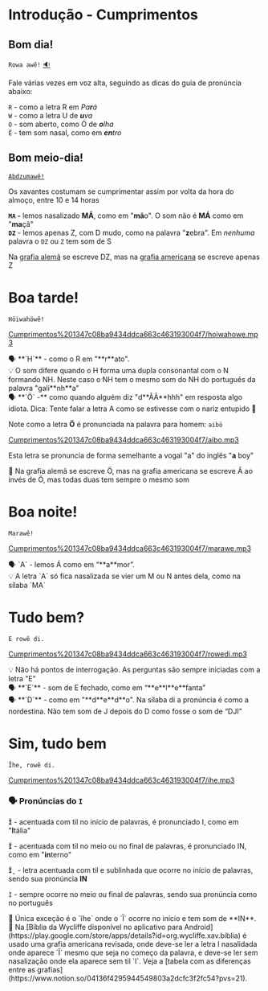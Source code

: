 # Introdução - Cumprimentos

## Bom dia!

`Rowa awẽ!` [🔉](audios/rowa_awe.mp3) 

Fale várias vezes em voz alta, seguindo as dicas do guia de pronúncia abaixo:

`R` - como a letra R em _Pa**r**á_  
`W` - como a letra U de _**u**va_  
`O` - som aberto, como Ó de _**o**lha_  
`Ẽ` - tem som nasal, como em _**en**tro_  

## Bom meio-dia!

[`Abdzumawẽ!`](audios/abdzu.mp3)

Os xavantes costumam se cumprimentar assim por volta da hora do almoço, entre 10 e 14 horas

**`MA` -** lemos nasalizado **MÃ**, como em "**mã**o". O som não é **MÁ** como em "**ma**çã"   
**`DZ`** - lemos apenas Z, com D mudo, como na palavra "**z**ebra". Em *nenhuma* palavra o `DZ` ou `Z` tem som de S

Na [grafia alemã](https://www.notion.so/04136f4295944549803a2dcfc3f2fc54?pvs=21) se escreve DZ, mas na [grafia americana](https://www.notion.so/04136f4295944549803a2dcfc3f2fc54?pvs=21) se escreve apenas Z


# Boa tarde!

`Höiwahöwẽ!`

[Cumprimentos%201347c08ba9434ddca663c463193004f7/hoiwahowe.mp3](Cumprimentos%201347c08ba9434ddca663c463193004f7/hoiwahowe.mp3)

<aside>
🗣️ **`H`** - como o R em "**r**ato".

</aside>

<aside>
💡 O som difere quando o H forma uma dupla consonantal com o N formando NH. Neste caso o NH tem o mesmo som do NH do português da palavra "gali**nh**a"

</aside>

<aside>
🗣️ **`Ö` -** como quando alguém diz "d**ÂÂ**hhh" em resposta algo idiota. Dica: Tente falar a letra A como se estivesse com o nariz entupido 🙂

</aside>

Note como a letra **Ö** é pronunciada na palavra para homem: `aibö`

[Cumprimentos%201347c08ba9434ddca663c463193004f7/aibo.mp3](Cumprimentos%201347c08ba9434ddca663c463193004f7/aibo.mp3)

Esta letra se pronuncia de forma semelhante a vogal "a" do inglês "**a** boy"

<aside>
🚧 Na grafia alemã se escreve Ö, mas na grafia americana se escreve Â ao invés de Ö, mas todas duas tem sempre o mesmo som

</aside>

# Boa noite!

`Marawẽ!`

[Cumprimentos%201347c08ba9434ddca663c463193004f7/marawe.mp3](Cumprimentos%201347c08ba9434ddca663c463193004f7/marawe.mp3)

<aside>
🗣️ `A` - lemos Á como em “**a**mor”.

</aside>

<aside>
💡 A letra `A` só fica nasalizada se vier um M ou N antes dela, como na sílaba `MA`

</aside>

# Tudo bem?

`E rowẽ di.` 

[Cumprimentos%201347c08ba9434ddca663c463193004f7/rowedi.mp3](Cumprimentos%201347c08ba9434ddca663c463193004f7/rowedi.mp3)

<aside>
💡 Não há pontos de interrogação. As perguntas são sempre iniciadas com a letra "E"

</aside>

<aside>
🗣️ **`E`** - som de E fechado, como em “**e**l**e**fanta”

</aside>

<aside>
🗣️ **`D`** - como em "**d**e**d**o". Na sílaba di a pronúncia é como a nordestina. Não tem som de J depois do D como fosse o som de “DJI”

</aside>

# Sim, tudo bem

`Ĩhe, rowẽ di.`

[Cumprimentos%201347c08ba9434ddca663c463193004f7/ihe.mp3](Cumprimentos%201347c08ba9434ddca663c463193004f7/ihe.mp3)

### 🗣️ Pronúncias do `I`

**`Ĩ`** - acentuada com til no início de palavras, é pronunciado I, como em "**I**tália"

**`Ĩ`** - acentuada com til no meio ou no final de palavras, é pronunciado IN, como em "**in**terno"

**`Ĩ̱`** - letra acentuada com til e sublinhada que ocorre no início de palavras, sendo sua pronúncia **IN**

`I` - sempre ocorre no meio ou final de palavras, sendo sua
pronúncia como no português

<aside>
📢 Única exceção é o `ĩhe` onde o `Ĩ` ocorre no início e tem som de **IN**.

</aside>

<aside>
🚧 Na [Bíblia da Wycliffe disponível no aplicativo para Android](https://play.google.com/store/apps/details?id=org.wycliffe.xav.biblia) é usado uma grafia americana revisada, onde deve-se ler a letra I nasalidada onde aparece `Ĩ` mesmo que seja no começo da palavra, e deve-se ler sem nasalização onde ela aparece sem til `I`. Veja a [tabela com as diferenças entre as grafias](https://www.notion.so/04136f4295944549803a2dcfc3f2fc54?pvs=21).

</aside>